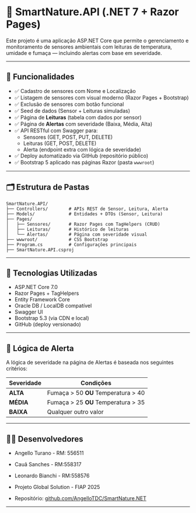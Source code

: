 # 🌱 SmartNature.API (.NET 7 + Razor Pages)

Este projeto é uma aplicação ASP.NET Core que permite o gerenciamento e monitoramento de sensores ambientais com leituras de temperatura, umidade e fumaça — incluindo alertas com base em severidade.

---

## 🎯 Funcionalidades

- ✅ Cadastro de sensores com Nome e Localização
- ✅ Listagem de sensores com visual moderno (Razor Pages + Bootstrap)
- ✅ Exclusão de sensores com botão funcional
- ✅ Seed de dados (Sensor + Leituras simuladas)
- ✅ Página de **Leituras** (tabela com dados por sensor)
- ✅ Página de **Alertas** com severidade (Baixa, Média, Alta)
- ✅ API RESTful com Swagger para:
  - Sensores (GET, POST, PUT, DELETE)
  - Leituras (GET, POST, DELETE)
  - Alerta (endpoint extra com lógica de severidade)
- ✅ Deploy automatizado via GitHub (repositório público)
- ✅ Bootstrap 5 aplicado nas páginas Razor (pasta `wwwroot`)

---

## 🗂️ Estrutura de Pastas

```
SmartNature.API/
├── Controllers/        # APIs REST de Sensor, Leitura, Alerta
├── Models/             # Entidades + DTOs (Sensor, Leitura)
├── Pages/
│   ├── Sensores/       # Razor Pages com TagHelpers (CRUD)
│   ├── Leituras/       # Histórico de leituras
│   └── Alertas/        # Página com severidade visual
├── wwwroot/            # CSS Bootstrap
├── Program.cs          # Configurações principais
├── SmartNature.API.csproj
```

---

## 🚀 Tecnologias Utilizadas

- ASP.NET Core 7.0
- Razor Pages + TagHelpers
- Entity Framework Core
- Oracle DB / LocalDB compatível
- Swagger UI
- Bootstrap 5.3 (via CDN e local)
- GitHub (deploy versionado)

---

## 🧠 Lógica de Alerta

A lógica de severidade na página de Alertas é baseada nos seguintes critérios:

| Severidade | Condições |
|------------|-----------|
| **ALTA**   | Fumaça > 50 **OU** Temperatura > 40 |
| **MÉDIA**  | Fumaça > 25 **OU** Temperatura > 35 |
| **BAIXA**  | Qualquer outro valor |

---

## 👨‍💻 Desenvolvedores

- Angello Turano - RM: 556511
- Cauã Sanches - RM:558317
- Leonardo Bianchi - RM:558576

- Projeto Global Solution - FIAP 2025
- Repositório: [github.com/AngelloTDC/SmartNature.NET](https://github.com/AngelloTDC/SmartNature.NET)

---
